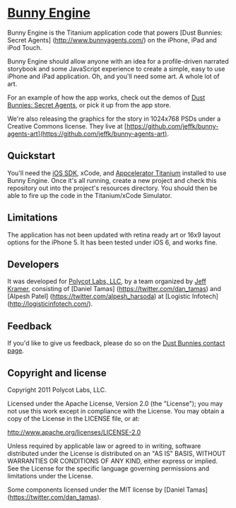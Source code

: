 # [Bunny Engine](http://www.bunnyagents.com/engine) 

Bunny Engine is the Titanium application code that powers [Dust Bunnies: Secret Agents] (http://www.bunnyagents.com/) on the iPhone, iPad and iPod Touch.  

Bunny Engine should allow anyone with an idea for a profile-driven narrated storybook and some JavaScript experience to create a simple, easy to use iPhone and iPad application.  Oh, and you'll need some art.  A whole lot of art.

For an example of how the app works, check out the demos of [Dust Bunnies: Secret Agents](http://www.bunnyagents.com), or pick it up from the app store.  

We're also releasing the graphics for the story in 1024x768 PSDs under a Creative Commons license.  They live at [https://github.com/jeffk/bunny-agents-art](https://github.com/jeffk/bunny-agents-art).

## Quickstart

You'll need the [iOS SDK](https://developer.apple.com/devcenter/ios/index.action), xCode, and [Appcelerator Titanium](http://www.appcelerator.com/platform/titanium-platform/) installed to use Bunny Engine.  Once it's all running, create a new project and check this repository out into the project's resources directory.  You should then be able to fire up the code in the Titanium/xCode Simulator.

## Limitations

The application has not been updated with retina ready art or 16x9 layout options for the iPhone 5.  It has been tested under iOS 6, and works fine.

## Developers

It was developed for [Polycot Labs, LLC](http://www.polycotlabs.com/), by a team organized by [Jeff Kramer](http://www.jeffkramer.com/), consisting of [Daniel Tamas] (https://twitter.com/dan_tamas) and [Alpesh Patel] (https://twitter.com/alpesh_harsoda) at [Logistic Infotech] (http://logisticinfotech.com/).

## Feedback

If you'd like to give us feedback, please do so on the [Dust Bunnies contact page](http://www.bunnyagents.com/contact/).

## Copyright and license

Copyright 2011 Polycot Labs, LLC.

Licensed under the Apache License, Version 2.0 (the "License");
you may not use this work except in compliance with the License.
You may obtain a copy of the License in the LICENSE file, or at:

   http://www.apache.org/licenses/LICENSE-2.0

Unless required by applicable law or agreed to in writing, software
distributed under the License is distributed on an "AS IS" BASIS,
WITHOUT WARRANTIES OR CONDITIONS OF ANY KIND, either express or implied.
See the License for the specific language governing permissions and
limitations under the License.

Some components licensed under the MIT license by [Daniel Tamas] (https://twitter.com/dan_tamas).